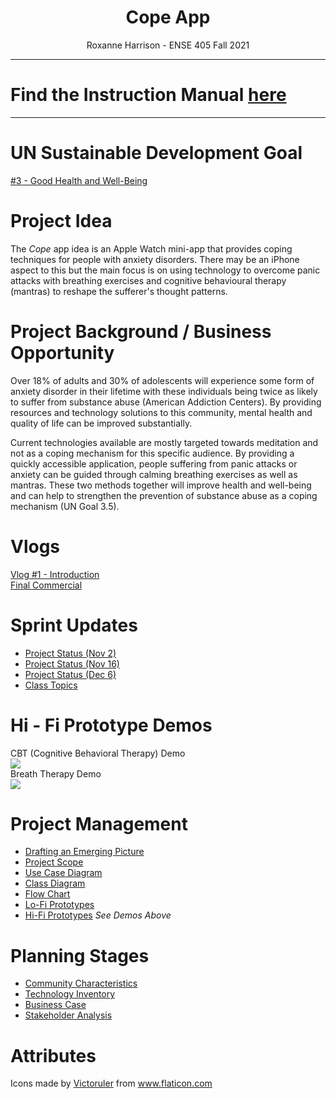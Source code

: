 <h1 align="center">Cope App</h1>
<p align="center">Roxanne Harrison - ENSE 405 Fall 2021</p>

---
# Find the Instruction Manual [here](cope_app_source_code/README.md)
---
# UN Sustainable Development Goal

<a href="https://sdgs.un.org/goals/goal3">#3 - Good Health and Well-Being</a>

# Project Idea

The _Cope_ app idea is an Apple Watch mini-app that provides coping techniques for people with anxiety disorders. There may be an iPhone aspect to this but the main focus is on using technology to overcome panic attacks with breathing exercises and cognitive behavioural therapy (mantras) to reshape the sufferer's thought patterns. 

# Project Background / Business Opportunity

Over 18% of adults and 30% of adolescents will experience some form of anxiety disorder in their lifetime with these individuals being twice as likely to suffer from substance abuse (American Addiction Centers). By providing resources and technology solutions to this community, mental health and quality of life can be improved substantially.   

Current technologies available are mostly targeted towards meditation and not as a coping mechanism for this specific audience. By providing a quickly accessible application, people suffering from panic attacks or anxiety can be guided through calming breathing exercises as well as mantras. These two methods together will improve health and well-being and can help to strengthen the prevention of substance abuse as a coping mechanism (UN Goal 3.5).   
 
# Vlogs
<a href="https://youtu.be/jd-inF7aJgM">Vlog #1 - Introduction</a>  
<a href = "https://youtu.be/MK9xSFq4Xs0">Final Commercial</a>

# Sprint Updates
- [Project Status (Nov 2)](documentation/07_Project_Status_MVP1.pdf)
- [Project Status (Nov 16)](documentation/08_Project_Status_MVP2.pdf)
- [Project Status (Dec 6)](documentation/09_Project_Status_MVP3.pdf)
- [Class Topics](documentation/Class_Topics.pdf)

# Hi - Fi Prototype Demos
CBT (Cognitive Behavioral Therapy) Demo  
![](documentation/CBT_Hi_Fi_Prototype.gif)  
Breath Therapy Demo  
![](documentation/Breathe_Hi_Fi_Prototype.gif)

# Project Management
- [Drafting an Emerging Picture](documentation/05_Drafting_an_Emerging_Picture.pdf)
- [Project Scope](documentation/06_Project_Scope.pdf)
- [Use Case Diagram](documentation/Use_Case_Diagram.pdf)
- [Class Diagram](documentation/Class_Diagram.pdf)
- [Flow Chart](documentation/Flow_Chart.pdf)
- [Lo-Fi Prototypes](documentation/Lo_Fi_Prototypes.pdf)
- [Hi-Fi Prototypes](documentation/Hi_Fi_Prototypes.xd) *See Demos Above*

# Planning Stages

- [Community Characteristics](documentation/01_Community_Characteristics.pdf)
- [Technology Inventory](documentation/02_Technology_Inventory.pdf)
- [Business Case](documentation/03_Business_Case.pdf)
- [Stakeholder Analysis](documentation/04_Stakeholder_Analysis.pdf)  


# Attributes  
<div>Icons made by <a href="https://www.flaticon.com/authors/victoruler" title="Victoruler">Victoruler</a> from <a href="https://www.flaticon.com/" title="Flaticon">www.flaticon.com</a></div>
